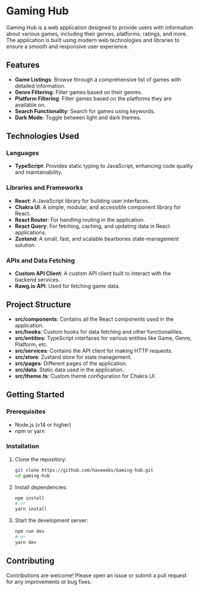 # Gaming Hub

Gaming Hub is a web application designed to provide users with information about various games, including their genres, platforms, ratings, and more. The application is built using modern web technologies and libraries to ensure a smooth and responsive user experience.

## Features

- **Game Listings**: Browse through a comprehensive list of games with detailed information.
- **Genre Filtering**: Filter games based on their genres.
- **Platform Filtering**: Filter games based on the platforms they are available on.
- **Search Functionality**: Search for games using keywords.
- **Dark Mode**: Toggle between light and dark themes.

## Technologies Used

### Languages

- **TypeScript**: Provides static typing to JavaScript, enhancing code quality and maintainability.

### Libraries and Frameworks

- **React**: A JavaScript library for building user interfaces.
- **Chakra UI**: A simple, modular, and accessible component library for React.
- **React Router**: For handling routing in the application.
- **React Query**: For fetching, caching, and updating data in React applications.
- **Zustand**: A small, fast, and scalable bearbones state-management solution.

### APIs and Data Fetching

- **Custom API Client**: A custom API client built to interact with the backend services.
- **Rawg.io API**: Used for fetching game data.

## Project Structure

- **src/components**: Contains all the React components used in the application.
- **src/hooks**: Custom hooks for data fetching and other functionalities.
- **src/entities**: TypeScript interfaces for various entities like Game, Genre, Platform, etc.
- **src/services**: Contains the API client for making HTTP requests.
- **src/store**: Zustand store for state management.
- **src/pages**: Different pages of the application.
- **src/data**: Static data used in the application.
- **src/theme.ts**: Custom theme configuration for Chakra UI.

## Getting Started

### Prerequisites

- Node.js (v14 or higher)
- npm or yarn

### Installation

1. Clone the repository:
   ```bash
   git clone https://github.com/haseeebs/Gaming-hub.git
   cd gaming-hub
   ```

2. Install dependencies:
   ```bash
   npm install
   # or
   yarn install
   ```

3. Start the development server:
   ```bash
   npm run dev
   # or
   yarn dev
   ```


## Contributing

Contributions are welcome! Please open an issue or submit a pull request for any improvements or bug fixes.